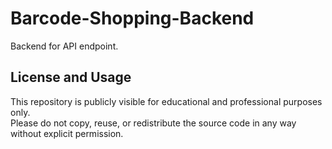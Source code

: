 # Barcode-Shopping-Backend
Backend for API endpoint.

## License and Usage
This repository is publicly visible for educational and professional purposes only.  
Please do not copy, reuse, or redistribute the source code in any way without explicit permission.  
